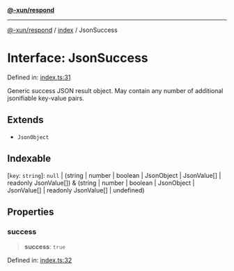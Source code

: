 [**@-xun/respond**](../../README.md)

***

[@-xun/respond](../../README.md) / [index](../README.md) / JsonSuccess

# Interface: JsonSuccess

Defined in: [index.ts:31](https://github.com/Xunnamius/api-utils/blob/dc547be746591c271280b9971411391f9b2053f2/packages/respond/src/index.ts#L31)

Generic success JSON result object. May contain any number of additional
jsonifiable key-value pairs.

## Extends

- `JsonObject`

## Indexable

\[`key`: `string`\]: `null` \| (string \| number \| boolean \| JsonObject \| JsonValue\[\] \| readonly JsonValue\[\]) & (string \| number \| boolean \| JsonObject \| JsonValue\[\] \| readonly JsonValue\[\] \| undefined)

## Properties

### success

> **success**: `true`

Defined in: [index.ts:32](https://github.com/Xunnamius/api-utils/blob/dc547be746591c271280b9971411391f9b2053f2/packages/respond/src/index.ts#L32)
